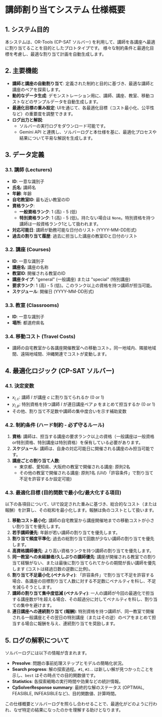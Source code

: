 # 講師割り当てシステム 仕様概要

## 1. システム目的
本システムは、OR-Tools (CP-SAT ソルバー) を利用して、講師を各講座へ最適に割り当てることを目的としたプロトタイプです。
様々な制約条件と最適化目標を考慮し、最適な割り当て計画を自動生成します。

## 2. 主要機能
- **講師と講座の自動割り当て**: 定義された制約と目的に基づき、最適な講師と講座のペアを探索します。
- **動的なデータ生成**: デモンストレーション用に、講師、講座、教室、移動コストなどのサンプルデータを自動生成します。
- **最適化目標の重み設定**: UIを通じて、各最適化目標（コスト最小化、公平性など）の重要度を調整できます。
- **ログ出力と解説**:
    - ソルバーの実行ログをダウンロード可能です。
    - Gemini API と連携し、ソルバーログと本仕様を基に、最適化プロセスや結果について平易な解説を生成します。

## 3. データ定義
### 3.1. 講師 (Lecturers)
- **ID**: 一意な識別子
- **氏名**: 講師名
- **年齢**: 年齢
- **自宅教室ID**: 最も近い教室のID
- **資格ランク**:
    - **一般資格ランク**: 1 (高) - 5 (低)
    - **特別資格ランク**: 1 (高) - 5 (低)。持たない場合は `None`。特別資格を持つ講師は一般資格ランク1として扱われます。
- **対応可能日**: 講師が勤務可能な日付のリスト (YYYY-MM-DD形式)
- **過去の割り当て履歴**: 過去に担当した講座の教室IDと日付のリスト

### 3.2. 講座 (Courses)
- **ID**: 一意な識別子
- **講座名**: 講座の名称
- **教室ID**: 開催される教室のID
- **講座タイプ**: "general" (一般講座) または "special" (特別講座)
- **要求ランク**: 1 (高) - 5 (低)。このランク以上の資格を持つ講師が担当可能。
- **スケジュール**: 開催日 (YYYY-MM-DD形式)

### 3.3. 教室 (Classrooms)
- **ID**: 一意な識別子
- **場所**: 都道府県名

### 3.4. 移動コスト (Travel Costs)
- 講師の自宅教室から各講座開催教室への移動コスト。同一地域内、隣接地域間、遠隔地域間、沖縄関連でコストが変動します。

## 4. 最適化ロジック (CP-SAT ソルバー)
### 4.1. 決定変数
- $x_{l,c}$: 講師 $l$ が講座 $c$ に割り当てられるか (0 or 1)
- $y_{l,p}$: 特別資格を持つ講師 $l$ が連日講座ペア $p$ をまとめて担当するか (0 or 1)
- その他、割り当て不足数や講師の集中度合いを示す補助変数

### 4.2. 制約条件 (ハード制約 - 必ず守るルール)
1.  **資格**: 講師は、担当する講座の要求ランク以上の資格（一般講座は一般資格or特別資格、特別講座は特別資格）を保有している必要があります。
2.  **スケジュール**: 講師は、自身の対応可能日に開催される講座のみ担当可能です。
3.  **講座ごとの割り当て人数**:
    - 東京都、愛知県、大阪府の教室で開催される講座: 原則2名
    - その他の教室で開催される講座: 原則1名
    (UIの「許容条件」で割り当て不足を許容するか設定可能)

### 4.3. 最適化目標 (目的関数で最小化/最大化する項目)
以下の各項目について、UIで設定された重みに基づき、総合的なコスト（または報酬）を計算し、その総和を最小化します。報酬は負のコストとして扱います。

1.  **移動コスト最小化**: 講師の自宅教室から講座開催地までの移動コストが小さい割り当てを優先します。
2.  **若手講師優先**: 年齢が若い講師の割り当てを優先します。
3.  **割り当て頻度平準化**: 過去の総割り当て回数が少ない講師の割り当てを優先します。
4.  **高資格講師優先**: より高い資格ランクを持つ講師の割り当てを優先します。
5.  **同一教室への未経験者/久しぶりの講師優先**:
    講座が開催される教室での割り当て経験がない、または最後に割り当てられてからの期間が長い講師を優先します (コストは経過日数の逆数に比例)。
6.  **割り当て不足最小化 (ペナルティ)**:
    「許容条件」で割り当て不足を許容する場合、各講座の目標割り当て人数に対する不足数にペナルティを科し、不足を減らそうとします。
7.  **講師の割り当て集中度低減 (ペナルティ)**:
    一人の講師が今回の最適化で担当する講座数が1を超える場合、その超過分に対してペナルティを科し、割り当ての集中を避けます。
8.  **連日講座への連続割り当て (報酬)**:
    特別資格を持つ講師が、同一教室で開催される一般講座とその翌日の特別講座（またはその逆）のペアをまとめて担当する場合に報酬を与え、連続割り当てを奨励します。

## 5. ログの解釈について
ソルバーログには以下の情報が含まれます。
- **Presolve**: 問題の事前処理ステップとモデルの簡略化状況。
- **Search progress**: 解の探索過程。`#1`, `#2`... は新しい解が見つかったことを示し、`best` はその時点での目的関数値です。
- **Statistics**: 各探索戦略の実行時間や効果などの統計情報。
- **CpSolverResponse summary**: 最終的な解のステータス (OPTIMAL, FEASIBLE, INFEASIBLEなど)、目的関数値、計算時間。

この仕様概要とソルバーログを照らし合わせることで、最適化がどのように行われ、なぜ特定の結果になったのかを理解する助けとなります。